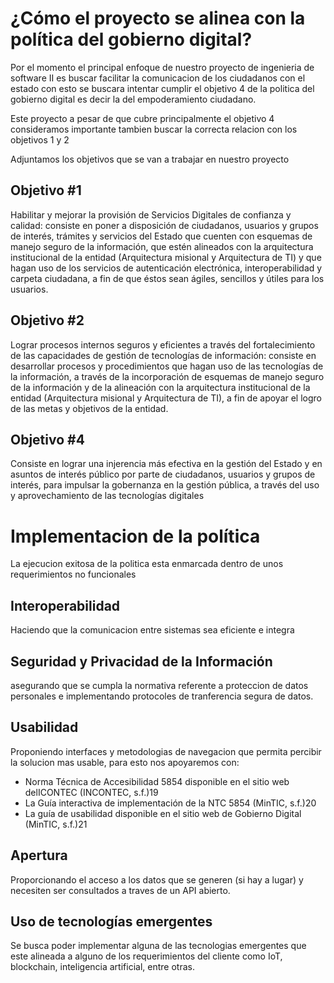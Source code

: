 # ¿Cómo el proyecto se alinea con la política del gobierno digital?

Por el momento el principal enfoque de nuestro proyecto de ingenieria de software II es buscar 
facilitar la comunicacion de los ciudadanos con el estado con esto se buscara intentar cumplir
el objetivo 4 de la politica del gobierno digital es decir la del empoderamiento ciudadano.

Este proyecto a pesar de que cubre principalmente el objetivo 4 consideramos importante tambien
buscar la correcta relacion con los objetivos 1 y 2

Adjuntamos los objetivos que se van a trabajar en nuestro proyecto

## Objetivo #1 

Habilitar y mejorar la provisión de Servicios Digitales de confianza y calidad: consiste
en poner a disposición de ciudadanos, usuarios y grupos de interés, trámites y servicios del
Estado que cuenten con esquemas de manejo seguro de la información, que estén alineados
con la arquitectura institucional de la entidad (Arquitectura misional y Arquitectura de TI) y
que hagan uso de los servicios de autenticación electrónica, interoperabilidad y carpeta
ciudadana, a fin de que éstos sean ágiles, sencillos y útiles para los usuarios.

## Objetivo #2 

Lograr procesos internos seguros y eficientes a través del fortalecimiento de las
capacidades de gestión de tecnologías de información: consiste en desarrollar procesos y
procedimientos que hagan uso de las tecnologías de la información, a través de la
incorporación de esquemas de manejo seguro de la información y de la alineación con la
arquitectura institucional de la entidad (Arquitectura misional y Arquitectura de TI), a fin de
apoyar el logro de las metas y objetivos de la entidad.


## Objetivo #4 

Consiste en lograr una injerencia más efectiva en la gestión del Estado y en asuntos de interés público
por parte de ciudadanos, usuarios y grupos de interés, para impulsar la gobernanza en la
gestión pública, a través del uso y aprovechamiento de las tecnologías digitales

# Implementacion de la política
La ejecucion exitosa de la politica esta enmarcada dentro de unos requerimientos no funcionales 
## Interoperabilidad
Haciendo que la comunicacion entre sistemas sea eficiente e integra
## Seguridad y Privacidad de la Información
asegurando que se cumpla la normativa referente a proteccion de datos personales e implementando protocoles de tranferencia segura de datos.
## Usabilidad
Proponiendo interfaces y metodologias de navegacion que permita percibir la solucion mas usable, para esto nos apoyaremos con:
* Norma Técnica de Accesibilidad 5854 disponible en el sitio web delICONTEC (INCONTEC, s.f.)19
* La Guía interactiva de implementación de la NTC 5854 (MinTIC, s.f.)20
* La guía de usabilidad disponible en el sitio web de Gobierno Digital (MinTIC, s.f.)21

## Apertura
Proporcionando el acceso a los datos que se generen (si hay a lugar) y necesiten ser consultados a traves de un API abierto.
## Uso de tecnologías emergentes
Se busca poder implementar alguna de las tecnologias emergentes que este alineada a alguno de los requerimientos del cliente como IoT, blockchain, inteligencia artificial, entre otras.
